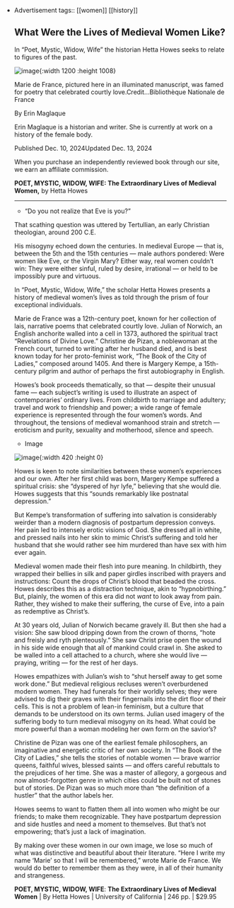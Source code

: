 - Advertisement
  tags:: [[women]] [[history]]
  
  ## What Were the Lives of Medieval Women Like?
  
  
  In “Poet, Mystic, Widow, Wife” the historian Hetta Howes seeks to relate to figures of the past.
  
  ![image](https://static01.nyt.com/images/2024/12/10/multimedia/10Hawes-Review--ctlz/10Hawes-Review--ctlz-articleLarge.jpg?quality=75&auto=webp&disable=upscale){:width 1200 :height 1008}
  
  Marie de France, pictured here in an illuminated manuscript, was famed for poetry that celebrated courtly love.Credit...Bibliothèque Nationale de France
  
  By Erin Maglaque
  
  Erin Maglaque is a historian and writer. She is currently at work on a history of the female body.
  
  Published Dec. 10, 2024Updated Dec. 13, 2024
  
  When you purchase an independently reviewed book through our site, we earn an affiliate commission.
  
  **POET, MYSTIC, WIDOW, WIFE: The Extraordinary Lives of Medieval Women,** by Hetta Howes
  
  ***
  
  - “Do you not realize that Eve is you?”
  
  That scathing question was uttered by Tertullian, an early Christian theologian, around 200 C.E.
  
  His misogyny echoed down the centuries. In medieval Europe — that is, between the 5th and the 15th centuries — male authors pondered: Were women like Eve, or the Virgin Mary? Either way, real women couldn’t win: They were either sinful, ruled by desire, irrational — or held to be impossibly pure and virtuous.
  
  In “Poet, Mystic, Widow, Wife,” the scholar Hetta Howes presents a history of medieval women’s lives as told through the prism of four exceptional individuals.
  
  Marie de France was a 12th-century poet, known for her collection of lais, narrative poems that celebrated courtly love. Julian of Norwich, an English anchorite walled into a cell in 1373, authored the spiritual tract “Revelations of Divine Love.” Christine de Pizan, a noblewoman at the French court, turned to writing after her husband died, and is best known today for her proto-feminist work, “The Book of the City of Ladies,” composed around 1405. And there is Margery Kempe, a 15th-century pilgrim and author of perhaps the first autobiography in English.
  
  Howes’s book proceeds thematically, so that — despite their unusual fame — each subject’s writing is used to illustrate an aspect of contemporaries’ ordinary lives. From childbirth to marriage and adultery; travel and work to friendship and power; a wide range of female experience is represented through the four women’s words. And throughout, the tensions of medieval womanhood strain and stretch — eroticism and purity, sexuality and motherhood, silence and speech.
  
  - Image
  
  ![image](https://static01.nyt.com/images/2024/11/07/books/07hetta-howes-cover/07hetta-howes-cover-articleLarge.jpg?quality=75&auto=webp&disable=upscale){:width 420 :height 0}
  
  Howes is keen to note similarities between these women’s experiences and our own. After her first child was born, Margery Kempe suffered a spiritual crisis: she “dyspered of hyr lyfe,” believing that she would die. Howes suggests that this “sounds remarkably like postnatal depression.”
  
  But Kempe’s transformation of suffering into salvation is considerably weirder than a modern diagnosis of postpartum depression conveys. Her pain led to intensely erotic visions of God. She dressed all in white, and pressed nails into her skin to mimic Christ’s suffering and told her husband that she would rather see him murdered than have sex with him ever again.
  
  Medieval women made their flesh into pure meaning. In childbirth, they wrapped their bellies in silk and paper girdles inscribed with prayers and instructions: Count the drops of Christ’s blood that beaded the cross. Howes describes this as a distraction technique, akin to “hypnobirthing.” But, plainly, the women of this era did not *want* to look away from pain. Rather, they wished to make their suffering, the curse of Eve, into a pain as redemptive as Christ’s.
  
  At 30 years old, Julian of Norwich became gravely ill. But then she had a vision: She saw blood dripping down from the crown of thorns, “hote and freisly and ryth plenteously.” She saw Christ prise open the wound in his side wide enough that all of mankind could crawl in. She asked to be walled into a cell attached to a church, where she would live — praying, writing — for the rest of her days.
  
  Howes empathizes with Julian’s wish to “shut herself away to get some work done.” But medieval religious recluses weren’t overburdened modern women. They had funerals for their worldly selves; they were advised to dig their graves with their fingernails into the dirt floor of their cells. This is not a problem of lean-in feminism, but a culture that demands to be understood on its own terms. Julian used imagery of the suffering body to turn medieval misogyny on its head. What could be more powerful than a woman modeling her own form on the savior’s?
  
  Christine de Pizan was one of the earliest female philosophers, an imaginative and energetic critic of her own society. In “The Book of the City of Ladies,” she tells the stories of notable women — brave warrior queens, faithful wives, blessed saints — and offers careful rebuttals to the prejudices of her time. She was a master of allegory, a gorgeous and now almost-forgotten genre in which cities could be built not of stones but of stories. De Pizan was so much more than “the definition of a hustler” that the author labels her.
  
  Howes seems to want to flatten them all into women who might be our friends; to make them recognizable. They have postpartum depression and side hustles and need a moment to themselves. But that’s not empowering; that’s just a lack of imagination.
  
  By making over these women in our own image, we lose so much of what was distinctive and beautiful about their literature. “Here I write my name ‘Marie’ so that I will be remembered,” wrote Marie de France. We would do better to remember them as they were, in all of their humanity and strangeness.
  
  **POET, MYSTIC, WIDOW, WIFE**: **The Extraordinary Lives of Medieval Women** | By Hetta Howes | University of California | 246 pp. | $29.95
  
  
